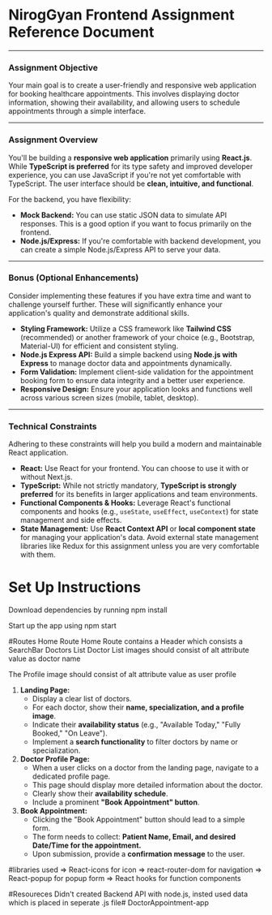# NirogGyan Frontend Assignment Reference Document

---

### Assignment Objective

Your main goal is to create a user-friendly and responsive web application for booking healthcare appointments. This involves displaying doctor information, showing their availability, and allowing users to schedule appointments through a simple interface.

---

### Assignment Overview

You'll be building a **responsive web application** primarily using **React.js**. While **TypeScript is preferred** for its type safety and improved developer experience, you can use JavaScript if you're not yet comfortable with TypeScript. The user interface should be **clean, intuitive, and functional**.

For the backend, you have flexibility:

- **Mock Backend:** You can use static JSON data to simulate API responses. This is a good option if you want to focus primarily on the frontend.
- **Node.js/Express:** If you're comfortable with backend development, you can create a simple Node.js/Express API to serve your data.

---


### Bonus (Optional Enhancements)

Consider implementing these features if you have extra time and want to challenge yourself further. These will significantly enhance your application's quality and demonstrate additional skills.

- **Styling Framework:** Utilize a CSS framework like **Tailwind CSS** (recommended) or another framework of your choice (e.g., Bootstrap, Material-UI) for efficient and consistent styling.
- **Node.js Express API:** Build a simple backend using **Node.js with Express** to manage doctor data and appointments dynamically.
- **Form Validation:** Implement client-side validation for the appointment booking form to ensure data integrity and a better user experience.
- **Responsive Design:** Ensure your application looks and functions well across various screen sizes (mobile, tablet, desktop).

---

### Technical Constraints

Adhering to these constraints will help you build a modern and maintainable React application.

- **React:** Use React for your frontend. You can choose to use it with or without Next.js.
- **TypeScript:** While not strictly mandatory, **TypeScript is strongly preferred** for its benefits in larger applications and team environments.
- **Functional Components & Hooks:** Leverage React's functional components and hooks (e.g., `useState`, `useEffect`, `useContext`) for state management and side effects.
- **State Management:** Use **React Context API** or **local component state** for managing your application's data. Avoid external state management libraries like Redux for this assignment unless you are very comfortable with them.

# Set Up Instructions
Download dependencies by running npm install

Start up the app using npm start

#Routes
Home Route
Home Route contains a Header which consists a SearchBar
Doctors List
Doctor List images should consist of alt attribute value as doctor name

The Profile image should consist of alt attribute value as user profile

1. **Landing Page:**
    - Display a clear list of doctors.
    - For each doctor, show their **name, specialization, and a profile image**.
    - Indicate their **availability status** (e.g., "Available Today," "Fully Booked," "On Leave").
    - Implement a **search functionality** to filter doctors by name or specialization.
2. **Doctor Profile Page:**
    - When a user clicks on a doctor from the landing page, navigate to a dedicated profile page.
    - This page should display more detailed information about the doctor.
    - Clearly show their **availability schedule**.
    - Include a prominent **"Book Appointment" button**.
3. **Book Appointment:**
    - Clicking the "Book Appointment" button should lead to a simple form.
    - The form needs to collect: **Patient Name, Email, and desired Date/Time for the appointment.**
    - Upon submission, provide a **confirmation message** to the user.



#libraries used
=> React-icons for icon
=> react-router-dom for navigation
=> React-popup for popup form
=> React hooks for function components

#Resoureces
   Didn't created Backend API with node.js, insted used data which is placed in seperate .js file# DoctorAppointment-app
